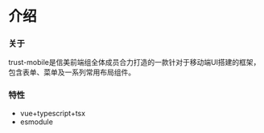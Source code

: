# 介绍

### 关于

trust-mobile是信美前端组全体成员合力打造的一款针对于移动端UI搭建的框架，包含表单、菜单及一系列常用布局组件。

### 特性

- vue+typescript+tsx
- esmodule

